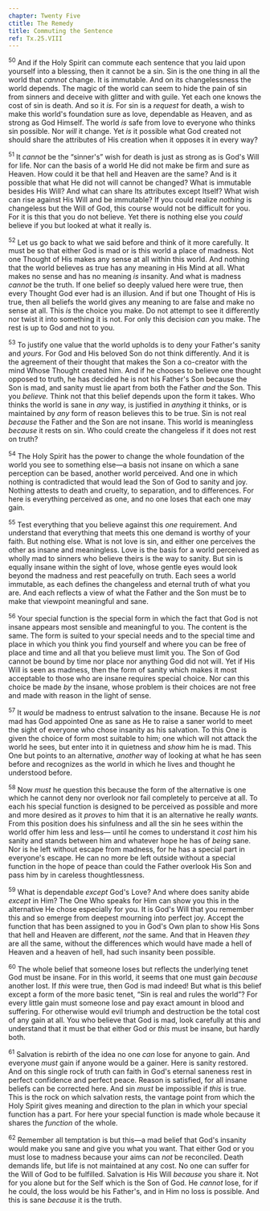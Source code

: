 ```yaml
---
chapter: Twenty Five
ctitle: The Remedy
title: Commuting the Sentence
ref: Tx.25.VIII
---
```


<sup>50</sup> And if the Holy Spirit can commute each sentence that you laid upon
yourself into a blessing, then it cannot be a sin. Sin is the one thing
in all the world that *cannot* change. It is immutable. And on its
changelessness the world depends. The magic of the world can seem to
hide the pain of sin from sinners and deceive with glitter and with
guile. Yet each one knows the cost of sin is death. And so it *is.* For
sin is a *request* for death, a wish to make this world's foundation
sure as love, dependable as Heaven, and as strong as God Himself. The
world *is* safe from love to everyone who thinks sin possible. Nor
*will* it change. Yet *is* it possible what God created not should share
the attributes of His creation when it opposes it in every way?

<sup>51</sup> It *cannot* be the “sinner's” wish for death is just as strong as is
God's Will for life. Nor can the basis of a world He did not make be
firm and sure as Heaven. How could it be that hell and Heaven are the
same? And is it possible that what He did not will cannot be changed?
What is immutable besides His Will? And what can share Its attributes
except Itself? What wish can rise against His Will and be immutable? If
you could realize *nothing* is changeless but the Will of God, this
course would not be difficult for you. For it is this that you do not
believe. Yet there is nothing else you *could* believe if you but looked
at what it really is.

<sup>52</sup> Let us go back to what we said before and think of it more carefully.
It must be so that either God is mad or is this world a place of
madness. Not one Thought of His makes any sense at all within this
world. And nothing that the world believes as true has any meaning in
His Mind at all. What makes no sense and has no meaning *is* insanity.
And what is madness *cannot* be the truth. If one belief so deeply
valued here were true, then every Thought God ever had is an illusion.
And if but one Thought of His is true, then all beliefs the world gives
any meaning to are false and make no sense at all. This *is* the choice
you make. Do not attempt to see it differently nor twist it into
something it is not. For only this decision *can* you make. The rest is
up to God and not to you.

<sup>53</sup> To justify one value that the world upholds is to deny your Father's
sanity and *yours*. For God and His beloved Son do not think
differently. And it is the agreement of their thought that makes the Son
a co-creator with the mind Whose Thought created him. And if he chooses
to believe one thought opposed to truth, he has decided he is not his
Father's Son because the Son is mad, and sanity must lie apart from both
the Father *and* the Son. This you *believe.* Think not that this belief
depends upon the form it takes. Who thinks the world is sane in *any*
way, is justified in *anything* it thinks, or is maintained by *any*
form of reason believes this to be true. Sin is not real *because* the
Father and the Son are not insane. This world is meaningless *because*
it rests on sin. Who could create the changeless if it does not rest on
truth?

<sup>54</sup> The Holy Spirit has the power to change the whole foundation of the
world you see to something else—a basis not insane on which a sane
perception can be based, another world perceived. And one in which
nothing is contradicted that would lead the Son of God to sanity and
joy. Nothing attests to death and cruelty, to separation, and to
differences. For here is everything perceived as one, and no one loses
that each one may gain.

<sup>55</sup> Test everything that you believe against this *one* requirement. And
understand that everything that meets this one demand is worthy of your
faith. But nothing else. What is not love is sin, and either one
perceives the other as insane and meaningless. Love is the basis for a
world perceived as wholly mad to sinners who believe theirs is the way
to sanity. But sin is equally insane within the sight of love, whose
gentle eyes would look beyond the madness and rest peacefully on truth.
Each sees a world immutable, as each defines the changeless and eternal
truth of what you are. And each reflects a view of what the Father and
the Son must be to make that viewpoint meaningful and sane.

<sup>56</sup> Your special function is the special form in which the fact that God
is not insane appears most sensible and meaningful to you. The content
is the same. The form is suited to your special needs and to the special
time and place in which you think you find yourself and where you can be
free of place and time and all that you believe must limit you. The Son
of God cannot be bound by time nor place nor anything God did not will.
Yet if His Will is seen as madness, then the form of sanity which makes
it most acceptable to those who are insane requires special choice. Nor
can this choice be made *by* the insane, whose problem is their choices
are not free and made with reason in the light of sense.

<sup>57</sup> It *would* be madness to entrust salvation to the insane. Because He
is *not* mad has God appointed One as sane as He to raise a saner world
to meet the sight of everyone who chose insanity as his salvation. To
this One is given the choice of form most suitable to him; one which
will not attack the world he sees, but enter into it in quietness and
*show* him he is mad. This One but points to an alternative, *another*
way of looking at what he has seen before and recognizes as the world in
which he lives and thought he understood before.

<sup>58</sup> Now *must* he question this because the form of the alternative is
one which he cannot deny nor overlook nor fail completely to perceive at
all. To each his special function is designed to be perceived as
possible and more and more desired as it *proves* to him that it is an
alternative he really *wants.* From this position does his sinfulness
and all the sin he sees within the world offer him less and less— until
he comes to understand it *cost* him his sanity and stands between him
and whatever hope he has of *being* sane. Nor is he left without escape
from madness, for he has a special part in everyone's escape. He can no
more be left outside without a special function in the hope of peace
than could the Father overlook His Son and pass him by in careless
thoughtlessness.

<sup>59</sup> What is dependable *except* God's Love? And where does sanity abide
*except* in Him? The One Who speaks for Him can show you this in the
alternative He chose especially for you. It is God's Will that you
remember this and so emerge from deepest mourning into perfect joy.
Accept the function that has been assigned to you in God's Own plan to
show His Sons that hell and Heaven are different, *not* the same. And
that in Heaven *they* are all the same, without the differences which
would have made a hell of Heaven and a heaven of hell, had such insanity
been possible.

<sup>60</sup> The whole belief that someone loses but reflects the underlying tenet
God must be insane. For in this world, it seems that one must gain
*because* another lost. If *this* were true, then God is mad indeed! But
what is this belief except a form of the more basic tenet, “Sin is real
and rules the world”? For every little gain must someone lose and pay
exact amount in blood and suffering. For otherwise would evil triumph
and destruction be the total cost of any gain at all. You who believe
that God is mad, look carefully at this and understand that it must be
that either God or *this* must be insane, but hardly both.

<sup>61</sup> Salvation is rebirth of the idea no one *can* lose for anyone to
gain. And everyone *must* gain if anyone would be a gainer. Here is
sanity restored. And on this single rock of truth can faith in God's
eternal saneness rest in perfect confidence and perfect peace. Reason is
satisfied, for all insane beliefs can be corrected here. And sin *must*
be impossible if *this* is true. This is the rock on which salvation
rests, the vantage point from which the Holy Spirit gives meaning and
direction to the plan in which your special function has a part. For
here your special function is made whole because it shares the
*function* of the whole.

<sup>62</sup> Remember all temptation is but this—a mad belief that God's insanity
would make you sane and give you what you want. That either God or you
must lose to madness because your aims can *not* be reconciled. Death
demands life, but life is not maintained at any cost. No one can suffer
for the Will of God to be fulfilled. Salvation is His Will *because* you
share it. Not for you alone but for the Self which is the Son of God. He
*cannot* lose, for if he could, the loss would be his Father's, and in
Him no loss is possible. And this is sane *because* it is the truth.

